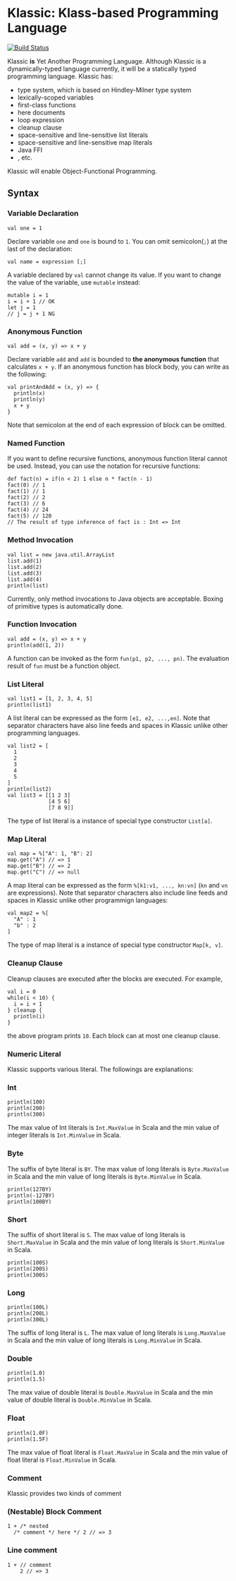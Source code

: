 # Klassic: Klass-based Programming Language

[![Build Status](https://travis-ci.org/klassic/klassic.png?branch=master)](https://travis-ci.org/klassic/klassic)

Klassic **is** Yet Another Programming Language.  Although Klassic is a dynamically-typed
language currently, it will be a statically typed programming language.  Klassic has: 

* type system, which is based on Hindley-Milner type system
* lexically-scoped variables
* first-class functions
* here documents
* loop expression
* cleanup clause
* space-sensitive and line-sensitive list literals
* space-sensitive and line-sensitive map literals
* Java FFI
* , etc.

Klassic will enable Object-Functional Programming.

## Syntax

### Variable Declaration

```
val one = 1
```

Declare variable `one` and `one` is bound to `1`.  You can omit
semicolon(`;`) at the last of the declaration:

```
val name = expression [;]
```

A variable declared by `val` cannot change its value.  If you want to change the value of
the variable, use `mutable` instead:

```
mutable i = 1
i = i + 1 // OK
let j = 1
// j = j + 1 NG
```

### Anonymous Function

```
val add = (x, y) => x + y
```

Declare variable `add` and `add` is bounded to **the anonymous function** that
calculates `x + y`.  If an anonymous function has block body, you can write as
the following:

```
val printAndAdd = (x, y) => {
  println(x)
  println(y)
  x + y
}
```

Note that semicolon at the end of each expression of block can be omitted.

### Named Function

If you want to define recursive functions, anonymous function literal cannot be used.
Instead, you can use the notation for recursive functions:

```
def fact(n) = if(n < 2) 1 else n * fact(n - 1)
fact(0) // 1
fact(1) // 1
fact(2) // 2
fact(3) // 6
fact(4) // 24
fact(5) // 120
// The result of type inference of fact is : Int => Int
```

### Method Invocation

```
val list = new java.util.ArrayList
list.add(1)
list.add(2)
list.add(3)
list.add(4)
println(list)
```

Currently, only method invocations to Java objects are acceptable.  Boxing of primitive types is automatically done.

### Function Invocation

```
val add = (x, y) => x + y
println(add(1, 2))
```

A function can be invoked as the form `fun(p1, p2, ..., pn)`.  The evaluation
result of `fun` must be a function object.

### List Literal

```
val list1 = [1, 2, 3, 4, 5]
println(list1)
```

A list literal can be expressed as the form `[e1, e2, ...,en]`.  Note that
separator characters have also line feeds and spaces in Klassic unlike other programming languages.

```
val list2 = [
  1
  2
  3
  4
  5
]
println(list2)
val list3 = [[1 2 3]
             [4 5 6]
             [7 8 9]]
```

The type of list literal is a instance of special type constructor `List[a]`.

### Map Literal

```
val map = %["A": 1, "B": 2]
map.get("A") // => 1
map.get("B") // => 2
map.get("C") // => null
```

A map literal can be expressed as the form `%[k1:v1, ..., kn:vn]` (`kn` and `vn` are expressions).  Note that
separator characters also include line feeds and spaces in Klassic unlike other programmign languages:

```
val map2 = %[
  "A" : 1
  "b" : 2
]
```

The type of map literal is a instance of special type constructor `Map[k, v]`.

### Cleanup Clause

Cleanup clauses are executed after the blocks are executed.  For example,

```
val i = 0
while(i < 10) {
  i = i + 1
} cleanup {
  println(i)
}
```

the above program prints `10`.  Each block can at most one cleanup clause.

### Numeric Literal

Klassic supports various literal.  The followings are explanations:

### Int

```
println(100)
println(200)
println(300)
```

The max value of Int literals is `Int.MaxValue` in Scala and the min value of integer literals is 
`Int.MinValue` in Scala.

### Byte

The suffix of byte literal is `BY`.  The max value of long literals is `Byte.MaxValue` in Scala and 
the min value of long literals is `Byte.MinValue` in Scala.

```
println(127BY)
println(-127BY)
println(100BY)
```

### Short

The suffix of short literal is `S`.  The max value of long literals is `Short.MaxValue` in Scala and 
the min value of long literals is `Short.MinValue` in Scala.

```
println(100S)
println(200S)
println(300S)
```

### Long

```
println(100L)
println(200L)
println(300L)
```

The suffix of long literal is `L`.  The max value of long literals is `Long.MaxValue` in Scala and 
the min value of long literals is `Long.MinValue` in Scala.

### Double

```
println(1.0)
println(1.5)
```

The max value of double literal is `Double.MaxValue` in Scala and the min value of double literal is `Double.MinValue`
in Scala.

### Float

```
println(1.0F)
println(1.5F)
```

The max value of float literal is `Float.MaxValue` in Scala and the min value of float literal is `Float.MinValue`
in Scala.

### Comment

Klassic provides two kinds of comment

### (Nestable) Block Comment

```
1 + /* nested
  /* comment */ here */ 2 // => 3
```

### Line comment

```
1 + // comment
    2 // => 3
```
